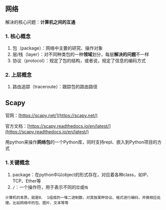## 网络

解决的核心问题：**计算机之间的互通**

### 1. 核心概念
1. 包（package）：网络中主要的研究、操作对象
2. 层/栈（layer）：对不同种类包的一种**领域**划分，每层**解决的问题**不一样
3. 协议（protocol）：规定了包的结构，或者说，规定了信息的编码方式

### 2. 上层概念
1. 路由追踪（traceroute）：跟踪包的路由路径


## Scapy
官网：[https://scapy.net/](https://scapy.net/)

官方文档：[https://scapy.readthedocs.io/en/latest/](https://scapy.readthedocs.io/en/latest/)

用python来操作**网络包**的一个Python库，同时支持repl、嵌入到Python项目的方式

### 1.关键概念
1. package：在python中以object的形式存在，对应着各种class，如IP、TCP、Ether等
2. `/`：一个操作符，用于表示不同的`层`或`栈`

```text
计算机的本质，就是0、 1组成的一堆二进制数，对其按某种协议、格式进行编码，并做相应处理。比如网络中的包、图片、文本等等
```
